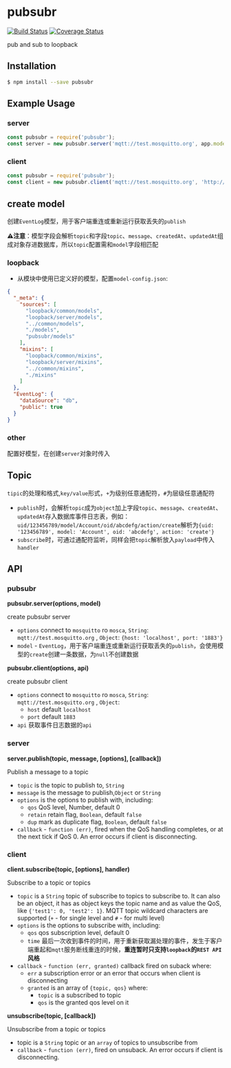 # pubsubr
[![Build Status](https://travis-ci.org/FengYuHe/pubsubr.svg?branch=master)](https://travis-ci.org/FengYuHe/pubsubr)
[![Coverage Status](https://coveralls.io/repos/github/FengYuHe/pubsubr/badge.svg?branch=master)](https://coveralls.io/github/FengYuHe/pubsubr?branch=master)

pub and sub to loopback

## Installation

```sh
$ npm install --save pubsubr
```

## Example Usage

### server
```js
const pubsubr = require('pubsubr');
const server = new pubsubr.server('mqtt://test.mosquitto.org', app.models.EventLog);
```

### client
```js
const pubsubr = require('pubsubr');
const client = new pubsubr.client('mqtt://test.mosquitto.org', 'http://0.0.0.0:3000/api/eventLog');
```

## create model
创建`EventLog`模型，用于客户端重连或重新运行获取丢失的`publish`

**⚠️注意**：模型字段会解析`topic`和字段`topic`、`message`、`createdAt`、`updatedAt`组成对象存进数据库，所以`topic`配置需和`model`字段相匹配

### loopback
* 从模块中使用已定义好的模型，配置`model-config.json`:

```json
{
  "_meta": {
    "sources": [
      "loopback/common/models",
      "loopback/server/models",
      "../common/models",
      "./models",
      "pubsubr/models"
    ],
    "mixins": [
      "loopback/common/mixins",
      "loopback/server/mixins",
      "../common/mixins",
      "./mixins"
    ]
  },
  "EventLog": {
    "dataSource": "db",
    "public": true
  }
}
```

### other
配置好模型，在创建`server`对象时传入

## Topic
`tipic`的处理和格式,`key/value`形式，`+`为级别任意通配符，`#`为层级任意通配符
    
* `publish`时，会解析`topic`成为`object`加上字段`topic`、`message`、`createdAt`、`updatedAt`存入数据库事件日志表，例如：`uid/123456789/model/Account/oid/abcdefg/action/create`解析为`{uid: '123456789', model: 'Account', oid: 'abcdefg', action: 'create'}`
* `subscribe`时，可通过通配符监听，同样会把`topic`解析放入`payload`中传入`handler`

## API

### pubsubr
**pubsubr.server(options, model)**

create pubsubr server

* `options` connect to `mosquitto` ro `mosca`, `String`: `mqtt://test.mosquitto.org` , `Object`: `{host: 'localhost', port: '1883'}`
* `model` - `EventLog`，用于客户端重连或重新运行获取丢失的`publish`，会使用模型的`create`创建一条数据，为`null`不创建数据

**pubsubr.client(options, api)**

create pubsubr client

* `options` connect to `mosquitto` ro `mosca`, `String`: `mqtt://test.mosquitto.org` , `Object`:
    * `host` default `localhost`
    * `port` default `1883`
* `api` 获取事件日志数据的`api`

### server
**server.publish(topic, message, [options], [callback])**

Publish a message to a topic

* `topic` is the topic to publish to, `String`
* `message` is the message to publish,`Object` or `String`
* `options` is the options to publish with, including:
    * `qos` QoS level, Number, default 0
    * `retain` retain flag, `Boolean`, default `false`
    * `dup` mark as duplicate flag, `Boolean`, default `false`
* `callback` - `function (err)`, fired when the QoS handling completes, or at the next tick if QoS 0. An error occurs if client is disconnecting.

### client
**client.subscribe(topic, [options], handler)**

Subscribe to a topic or topics

* `topic` is a `String` topic of subscribe to topics to subscribe to. It can also be an object, it has as object keys the topic name and as value the QoS, like `{'test1': 0, 'test2': 1}`. MQTT topic wildcard characters are supported (`+` - for single level and `#` - for multi level)
* `options` is the options to subscribe with, including:
    * `qos` qos subscription level, default 0
    * `time` 最后一次收到事件的时间，用于重新获取漏处理的事件，发生于客户端重起和`mqtt`服务断线重连的时候，**重连暂时只支持`loopback`的`REST API`风格**
* `callback` - `function (err, granted)` callback fired on suback where:
    * `err` a subscription error or an error that occurs when client is disconnecting
    * `granted` is an array of `{topic, qos}` where:
        * `topic` is a subscribed to topic
        * `qos` is the granted qos level on it

        
**unsubscribe(topic, [callback])**

Unsubscribe from a topic or topics

* topic is a `String` topic or an `array` of topics to unsubscribe from
* `callback` - `function (err)`, fired on unsuback. An error occurs if client is disconnecting.



